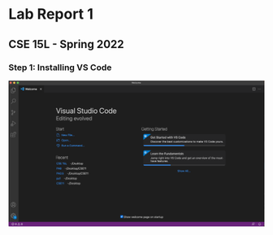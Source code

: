 # Lab Report 1
## CSE 15L - Spring 2022

### Step 1: Installing VS Code

![Image](https://github.com/kaung-min-khant/cse15l-lab-reports/blob/main/docs/assets/VS%20Code%20start.png)
